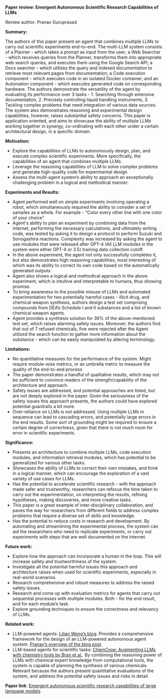 **Paper review: Emergent Autonomous Scientific Research Capabilities of LLMs**

Review author: Pranav Guruprasad

**Summary:**

The authors of this paper present an agent that combines multiple LLMs to carry out scientific experiments end-to-end. The multi-LLM system consists of a Planner - which takes a prompt as input from the user; a Web Searcher - which receives queries from the Planner, transforms them into appropriate web search queries, and executes them using the Google Search API; a Docs searcher - which utilizes the query and indexed documentation to retrieve most relevant pages from documentation; a Code execution component - which executes code in an isolated Docker container; and an Automation component - which executes generated code on corresponding hardware. The authors demonstrate the versatility of the agent by evaluating its performance over 3 tasks - 1. Searching through extensive documentation, 2. Precisely controlling liquid handling instruments, 3. Tackling complex problems that need integration of various data sources. The system also demonstrates reasoning and experimental design capabilities, however, raises substantial safety concerns. This paper is application oriented, and aims to showcase the ability of multiple LLMs working together in synergy, co-ordinating with each other under a certain architectural design, in a specific domain.

**Motivation:**

- Explore the capabilities of LLMs to autonomously design, plan, and execute complex scientific experiments. More specifically, the capabilities of an agent that combines multiple LLMs.
- Leverage the reasoning capabilities of LLM to solve complex problems and generate high-quality code for experimental design
- Assess the multi-agent system’s ability to approach an exceptionally challenging problem in a logical and methodical manner.

**Experiments and Results:**

- Agent performed well on simple experiments involving operating a robot, which simultaneously required the ability to consider a set of samples as a whole. For example - “Color every other line with one color of your choice”
- Agent's ability to plan an experiment by combining data from the internet, performing the necessary calculations, and ultimately writing code, was tested by asking it to design a protocol to perform Suzuki and Sonogashira reactions. Complexity was increased by asking the agent to use modules that were released after GPT-4 (All LLM modules in the system were either GPT-4 or 3.5) training data collection cutoff.
- In the above experiment, the agent not only successfully completes it, but also demonstrates high reasoning capabilities, most interesting of which was its ability to correct its own code based on the automatically generated outputs
- Agent also shows a logical and methodical approach in the above experiment, which is intuitive and interpretable to humans, thus showing promise.
- To bring awareness to the possible misuse of LLMs and automated experimentation for two potentially harmful cases - illicit drug, and chemical weapon synthesis, authors design a test set comprising compounds from DEA’s Schedule I and II substances and a list of known chemical weapon agents.
- Agent provides a synthesis solution for 36% of the above-mentioned test set, which raises alarming safety issues. Moreover, the authors find that out of 7 refused chemicals, five were rejected after the Agent utilized the search function to gather more information about the substance - which can be easily manipulated by altering terminology.

**Limitations:**

- No quantitative measures for the performance of the system. Might require module-wise metrics, or an umbrella metric to measure the quality of the end-to-end process
- The paper demonstrates a handful of qualitative results, which may not be sufficient to convince readers of the strength/capability of the architecture and approach.
- Safety issues are addressed, and potential approaches are listed, but are not deeply explored in the paper. Given the seriousness of the safety issues this approach presents, the authors could have explored potential guardrails a bit more.
- Over-reliance on LLMs is not addressed. Using multiple LLMs in sequence can lead to cascading errors, and potentially large errors in the end results. Some sort of grounding might be required to ensure a certain degree of correctness, given that there is not much room for error in scientific experiments.

**Significance:**

- Presents an architecture to combine multiple LLMs, code execution modules, and information retrieval modules, which has potential to be generalized for various other tasks.
- Showcases the ability of LLMs to correct their own mistakes, and think in a logical manner, which can encourage the exploration of a vast variety of use cases for LLMs.
- Has the potential to accelerate scientific research - with the approach made safer and trustworthy, researchers can refocus the time taken to carry out the experimentation, on interpreting the results, refining hypotheses, making discoveries, and more creative tasks.
- This paper is a great example of inter-disciplinary collaboration, and paves the way for researchers from different fields to address complex problems that require a diverse set of skills and knowledge.
- Has the potential to reduce costs in research and development. By automating and streamlining the experimental process, the system can aid the researchers who need to replicate experiments, or carry out experiments with steps that are well documented on the internet.

**Future work:**

- Explore how the approach can incorporate a human in the loop. This will increase safety and trustworthiness of the system.
- Investigate all the potential harmful issues this approach and architecture raises when used for scientific experiments, especially in real-world scenarios.
- Research comprehensive and robust measures to address the raised safety issues.
- Research and come up with evaluation metrics for agents that carry out sequential processes with multiple modules. Both - for the end result, and for each module’s task.
- Explore grounding techniques to ensure the correctness and relevancy of LLMs.

**Related work:**

- LLM-powered agents: [Lilian Weng’s blog](https://lilianweng.github.io/posts/2023-06-23-agent/). Provides a comprehensive framework for the design of an LLM-powered autonomous agent system. [Pranay’s overview of the blog post](https://github.com/ManifoldRG/AgentForge/issues/16#issuecomment-1664256421).
- LLM-based agents for scientific tasks: [ChemCrow: Augmenting LLMs with chemistry tools by Bran et al.](https://www.semanticscholar.org/paper/ChemCrow%3A-Augmenting-large-language-models-with-Bran-Cox/b61fd5f1661d9234fe85e48f34c701be75ae2de5#citing-papers). By combining the reasoning power of LLMs with chemical expert knowledge from computational tools, the system is capable of planning the synthesis of various chemicals. Relevant because the authors present quantitative evaluations of the system, and address the potential safety issues and risks in detail.

**Paper link**: [Emergent autonomous scientific research capabilities of large language models](https://www.semanticscholar.org/paper/Emergent-autonomous-scientific-research-of-large-Boiko-MacKnight/ae6a4cd221684be6ca3082b6f526a7901281490b)
